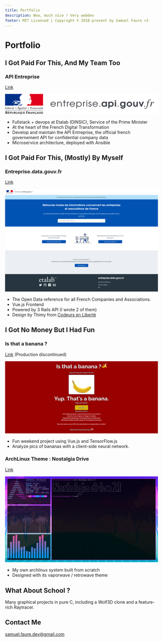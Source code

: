 ```yaml
---
title: Portfolio
description: Wow, much nice ! Very webdev
footer: MIT Licensed | Copyright © 2018-present by Samuel Faure <3
---
```

# Portfolio

## I Got Paid For This, And My Team Too

### API Entreprise

[Link](https://entreprise.api.gouv.fr/)

![Portfolio_api_entreprise](./assets/portfolio_apientreprise.svg)

- Fullstack + devops at Etalab (DINSIC), Service of the Prime Minister
- At the heart of the French Digital Transformation
- Develop and maintain the API Entreprise, the official french governement API for confidential company data
- Microservice architecture, deployed with Ansible

## I Got Paid For This, (Mostly) By Myself

### Entreprise.data.gouv.fr

[Link](https://entreprise.data.gouv.fr/)

![Portfolio_data_entreprise](./assets/portfolio_entreprise.png)

- The Open Data reference for all French Companies and Associations.
- Vue.js Frontend
- Powered by 3 Rails API (I wrote 2 of them)
- Design by Thimy from [Codeurs en Liberté](https://www.xn--codeursenlibert-pnb.fr/)

## I Got No Money But I Had Fun

### Is that a banana ?

[Link](https://github.com/Samuelfaure/is_that_a_banana/) (Production discontinued)

![Portfolio_banana](./assets/portfolio_banana.png)

- Fun weekend project using Vue.js and TensorFlow.js
- Analyze pics of bananas with a client-side neural network.

### ArchLinux Theme : Nostalgia Drive

[Link](https://github.com/Samuelfaure/dotfiles_nostalgia_drive)

![Portfolio_archtheme](./assets/portfolio_archtheme.png)

- My own archlinux system built from scratch
- Designed with its vaporwave / retrowave theme

## What About School ?

Many graphical projects in pure C, including a Wolf3D clone and a feature-rich Raytracer.

## Contact Me

[samuel.faure.dev@gmail.com](mailto:samuel.faure.dev@gmail.com)
